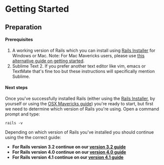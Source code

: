# Getting Started
## Preparation

#### Prerequisites

1. A working version of Rails which you can install using [Rails Installer](http://railsinstaller.org/) for Windows or Mac. Note: For Mac Mavericks users, please use [this alternative guide on getting started](/guides/installfest41/rails_on_mavericks).
2. Sublime Text 2. If you prefer another text editor like vim, emacs or TextMate that's fine too but these instructions will specifically mention Sublime.

#### Next steps

Once you've successfully installed Rails (either using the [Rails Installer](http://railsinstaller.org/), by yourself or using the [OSX Mavericks guide](/guides/installfest/rails_on_mavericks)) you're ready to start, but first we need to determine which version of Rails you're using. Open a command prompt and type:

```
rails -v
```

Depending on which version of Rails you've installed you should continue using the the correct guide:

* **For Rails version 3.2 continue on our [version 3.2 guide](/guides/installfest/getting_started)**
* **For Rails version 4.0 continue on our [version 4.0 guide](/guides/installfest40/getting_started)**
* **For Rails version 4.1 continue on our [version 4.1 guide](/guides/installfest41/getting_started)**